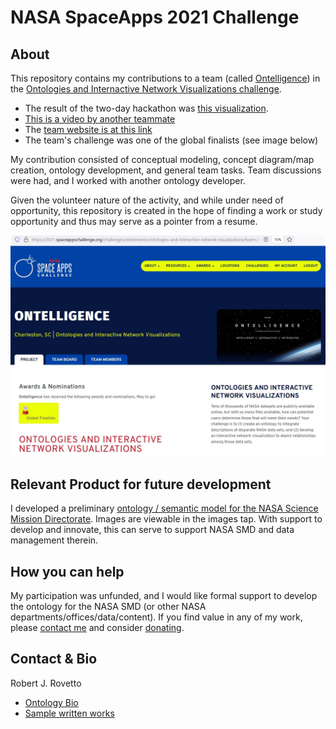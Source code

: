 # NASA SpaceApps 2021 Challenge

## About
This repository contains my contributions to a team (called [Ontelligence](https://2021.spaceappschallenge.org/challenges/statements/ontologies-and-interactive-network-visualizations/teams/ontelligence/project)) in the [Ontologies and Internactive Network Visualizations challenge](https://2021.spaceappschallenge.org/challenges/statements/ontologies-and-interactive-network-visualizations/details).

- The result of the two-day hackathon was [this visualization](https://wayward710.github.io/Ontelligence/Ontelligence/public/).
- [This is a video by another teammate](https://drive.google.com/file/d/1xEZGfqZdKojRw_BYw0Gyg0-nFbo1CCkx/view)
- The [team website is at this link](https://ontelligence.cloud/index.html) 
- The team's challenge was one of the global finalists (see image below)

My contribution consisted of conceptual modeling, concept diagram/map creation, ontology development, and general team tasks. 
Team discussions were had, and I worked with another ontology developer.

Given the volunteer nature of the activity, and while under need of opportunity, this repository is created in the hope of finding a work or study opportunity and thus may serve as a pointer from a resume.

![Image of team Challenge with global finalist badge shown](https://github.com/rrovetto/NASA-Spaceapps-2021-Challenge/blob/d47c39193d937d20935ac1f0b588a746f05fd420/images/Finalist_NASAspaceApps2021.JPG)


## Relevant Product for future development 
I developed a preliminary [ontology / semantic model for the NASA Science Mission Directorate](). Images are viewable in the images tap. 
With support to develop and innovate, this can serve to support NASA SMD and data management therein. 

## How you can help
My participation was unfunded, and I would like formal support to develop the ontology for the NASA SMD (or other NASA departments/offices/data/content). 
If you find value in any of my work, please [contact me](https://ontospace.wordpress.com/contact) and consider [donating](https://tinyurl.com/donateViaPayPalrr).

## Contact & Bio
Robert J. Rovetto
- [Ontology Bio](https://ontologforum.org/index.php/RobertRovetto)
- [Sample written works](https://orcid.org/0000-0003-3835-7817)
